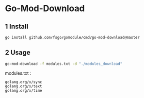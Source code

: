 # Go-Mod-Download

## 1 Install
```bash
go install github.com/fsgo/gomodule/cmd/go-mod-download@master
```

## 2 Usage
```bash
go-mod-download -f modules.txt -d "./modules_download"
```

modules.txt :
```text
golang.org/x/sync
golang.org/x/text
golang.org/x/time
```